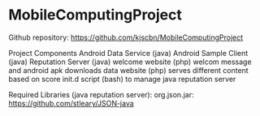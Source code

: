 # MobileComputingProject
Github repository:
  https://github.com/kjscbn/MobileComputingProject

Project Components
  Android Data Service (java)
  Android Sample Client (java)
  Reputation Server (java)
  welcome website (php) welcom message and android apk downloads
  data website (php) serves different content based on score
  init.d script (bash) to manage java reputation server

Required Libraries (java reputation server):
  org.json.jar: https://github.com/stleary/JSON-java

